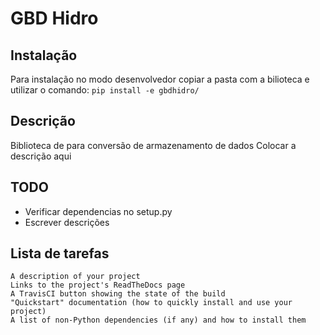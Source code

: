 # GBD Hidro
## Instalação
Para instalação no modo desenvolvedor copiar a pasta com a bilioteca e utilizar o comando:
```pip install -e gbdhidro/```

## Descrição
Biblioteca de para conversão de armazenamento de dados
Colocar a descrição aqui

## TODO
- Verificar dependencias no setup.py
- Escrever descrições


## Lista de tarefas
    A description of your project
    Links to the project's ReadTheDocs page
    A TravisCI button showing the state of the build
    "Quickstart" documentation (how to quickly install and use your project)
    A list of non-Python dependencies (if any) and how to install them
